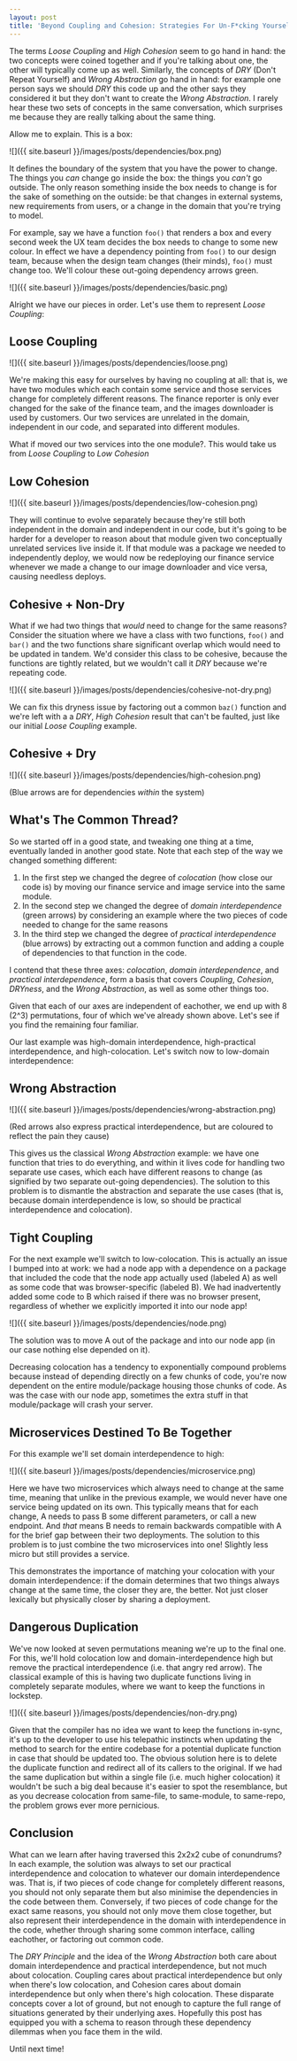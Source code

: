 ```yaml
---
layout: post
title: 'Beyond Coupling and Cohesion: Strategies For Un-F*cking Yourself'
---
```


The terms _Loose Coupling_ and _High Cohesion_ seem to go hand in hand: the two concepts were coined together and if you're talking about one, the other will typically come up as well. Similarly, the concepts of _DRY_ (Don't Repeat Yourself) and _Wrong Abstraction_ go hand in hand: for example one person says we should _DRY_ this code up and the other says they considered it but they don't want to create the _Wrong Abstraction_. I rarely hear these two sets of concepts in the same conversation, which surprises me because they are really talking about the same thing.

Allow me to explain. This is a box:

![]({{ site.baseurl }}/images/posts/dependencies/box.png)

It defines the boundary of the system that you have the power to change. The things you _can_ change go inside the box: the things you _can't_ go outside. The only reason something inside the box needs to change is for the sake of something on the outside: be that changes in external systems, new requirements from users, or a change in the domain that you're trying to model.

For example, say we have a function `foo()` that renders a box and every second week the UX team decides the box needs to change to some new colour. In effect we have a dependency pointing from `foo()` to our design team, because when the design team changes (their minds), `foo()` must change too. We'll colour these out-going dependency arrows green.

![]({{ site.baseurl }}/images/posts/dependencies/basic.png)

Alright we have our pieces in order. Let's use them to represent _Loose Coupling_:

## Loose Coupling

![]({{ site.baseurl }}/images/posts/dependencies/loose.png)

We're making this easy for ourselves by having no coupling at all: that is, we have two modules which each contain some service and those services change for completely different reasons. The finance reporter is only ever changed for the sake of the finance team, and the images downloader is used by customers. Our two services are unrelated in the domain, independent in our code, and separated into different modules.

What if moved our two services into the one module?. This would take us from _Loose Coupling_ to _Low Cohesion_

## Low Cohesion

![]({{ site.baseurl }}/images/posts/dependencies/low-cohesion.png)

They will continue to evolve separately because they're still both independent in the domain and independent in our code, but it's going to be harder for a developer to reason about that module given two conceptually unrelated services live inside it. If that module was a package we needed to independently deploy, we would now be redeploying our finance service whenever we made a change to our image downloader and vice versa, causing needless deploys.

## Cohesive + Non-Dry

What if we had two things that _would_ need to change for the same reasons? Consider the situation where we have a class with two functions, `foo()` and `bar()` and the two functions share significant overlap which would need to be updated in tandem. We'd consider this class to be cohesive, because the functions are tightly related, but we wouldn't call it _DRY_ because we're repeating code.

![]({{ site.baseurl }}/images/posts/dependencies/cohesive-not-dry.png)

We can fix this dryness issue by factoring out a common `baz()` function and we're left with a a _DRY_, _High Cohesion_ result that can't be faulted, just like our initial _Loose Coupling_ example.

## Cohesive + Dry

![]({{ site.baseurl }}/images/posts/dependencies/high-cohesion.png)

(Blue arrows are for dependencies _within_ the system)

## What's The Common Thread?

So we started off in a good state, and tweaking one thing at a time, eventually landed in another good state. Note that each step of the way we changed something different:

1. In the first step we changed the degree of _colocation_ (how close our code is) by moving our finance service and image service into the same module.
2. In the second step we changed the degree of _domain interdependence_ (green arrows) by considering an example where the two pieces of code needed to change for the same reasons
3. In the third step we changed the degree of _practical interdependence_ (blue arrows) by extracting out a common function and adding a couple of dependencies to that function in the code.

I contend that these three axes: _colocation_, _domain interdependence_, and _practical interdependence_, form a basis that covers _Coupling_, _Cohesion_, _DRYness_, and the _Wrong Abstraction_, as well as some other things too.

Given that each of our axes are independent of eachother, we end up with 8 (2^3) permutations, four of which we've already shown above. Let's see if you find the remaining four familiar.

Our last example was high-domain interdependence, high-practical interdependence, and high-colocation. Let's switch now to low-domain interdependence:

## Wrong Abstraction

![]({{ site.baseurl }}/images/posts/dependencies/wrong-abstraction.png)

(Red arrows also express practical interdependence, but are coloured to reflect the pain they cause)

This gives us the classical _Wrong Abstraction_ example: we have one function that tries to do everything, and within it lives code for handling two separate use cases, which each have different reasons to change (as signified by two separate out-going dependencies). The solution to this problem is to dismantle the abstraction and separate the use cases (that is, because domain interdependence is low, so should be practical interdependence and colocation).

## Tight Coupling

For the next example we'll switch to low-colocation. This is actually an issue I bumped into at work: we had a node app with a dependence on a package that included the code that the node app actually used (labeled A) as well as some code that was browser-specific (labeled B). We had inadvertently added some code to B which raised if there was no browser present, regardless of whether we explicitly imported it into our node app!

![]({{ site.baseurl }}/images/posts/dependencies/node.png)

The solution was to move A out of the package and into our node app (in our case nothing else depended on it).

Decreasing colocation has a tendency to exponentially compound problems because instead of depending directly on a few chunks of code, you're now dependent on the entire module/package housing those chunks of code. As was the case with our node app, sometimes the extra stuff in that module/package will crash your server.

## Microservices Destined To Be Together

For this example we'll set domain interdependence to high:

![]({{ site.baseurl }}/images/posts/dependencies/microservice.png)

Here we have two microservices which always need to change at the same time, meaning that unlike in the previous example, we would never have one service being updated on its own. This typically means that for each change, A needs to pass B some different parameters, or call a new endpoint. And _that_ means B needs to remain backwards compatible with A for the brief gap between their two deployments. The solution to this problem is to just combine the two microservices into one! Slightly less micro but still provides a service.

This demonstrates the importance of matching your colocation with your domain interdependence: if the domain determines that two things always change at the same time, the closer they are, the better. Not just closer lexically but physically closer by sharing a deployment.

## Dangerous Duplication

We've now looked at seven permutations meaning we're up to the final one. For this, we'll hold colocation low and domain-interdependence high but remove the practical interdependence (i.e. that angry red arrow). The classical example of this is having two duplicate functions living in completely separate modules, where we want to keep the functions in lockstep.

![]({{ site.baseurl }}/images/posts/dependencies/non-dry.png)

Given that the compiler has no idea we want to keep the functions in-sync, it's up to the developer to use his telepathic instincts when updating the method to search for the entire codebase for a potential duplicate function in case that should be updated too. The obvious solution here is to delete the duplicate function and redirect all of its callers to the original. If we had the same duplication but within a single file (i.e. much higher colocation) it wouldn't be such a big deal because it's easier to spot the resemblance, but as you decrease colocation from same-file, to same-module, to same-repo, the problem grows ever more pernicious.

## Conclusion

What can we learn after having traversed this 2x2x2 cube of conundrums? In each example, the solution was always to set our practical interdependence and colocation to whatever our domain interdependence was. That is, if two pieces of code change for completely different reasons, you should not only separate them but also minimise the dependencies in the code between them. Conversely, if two pieces of code change for the exact same reasons, you should not only move them close together, but also represent their interdependence in the domain with interdependence in the code, whether through sharing some common interface, calling eachother, or factoring out common code.

The _DRY Principle_ and the idea of the _Wrong Abstraction_ both care about domain interdependence and practical interdependence, but not much about colocation. Coupling cares about practical interdependence but only when there's low colocation, and Cohesion cares about domain interdependence but only when there's high colocation. These disparate concepts cover a lot of ground, but not enough to capture the full range of situations generated by their underlying axes. Hopefully this post has equipped you with a schema to reason through these dependency dilemmas when you face them in the wild.

Until next time!
